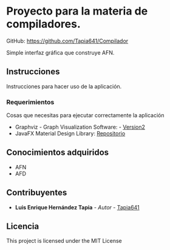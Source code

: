 # Proyecto para la materia de compiladores.
GitHub:     https://github.com/Tapia641/Compilador

Simple interfaz gráfica que construye AFN.

## Instrucciones

Instrucciones para hacer uso de la aplicación.

### Requerimientos

Cosas que necesitas para ejecutar correctamente la aplicación


* Graphviz - Graph Visualization Software: - [Version2](https://github.com/Tapia641/Graphviz-with-java.git)
* JavaFX Material Design Library: [Repositorio](https://github.com/jfoenixadmin/JFoenix)

## Conocimientos adquiridos

* AFN
* AFD

## Contribuyentes

* **Luis Enrique Hernández Tapia** - *Autor* - [Tapia641](https://github.com/Tapia641)

## Licencia

This project is licensed under the MIT License
